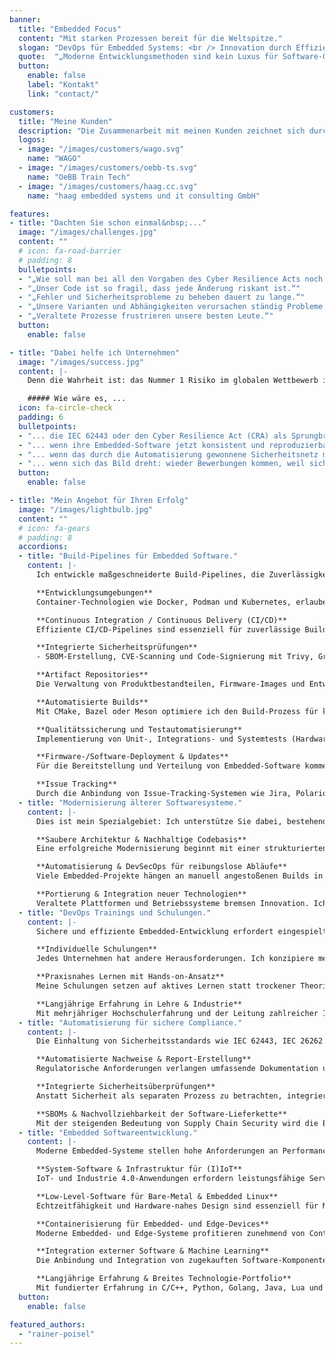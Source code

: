 ```yaml
---
banner:
  title: "Embedded Focus"
  content: "Mit starken Prozessen bereit für die Weltspitze."
  slogan: "DevOps für Embedded Systems: <br /> Innovation durch Effizienz"
  quote:  "„Moderne Entwicklungsmethoden sind kein Luxus für Software-Giganten sondern sicher und skalierbar für jedes Team umsetzbar.“"
  button:
    enable: false
    label: "Kontakt"
    link: "contact/"

customers:
  title: "Meine Kunden"
  description: "Die Zusammenarbeit mit meinen Kunden zeichnet sich durch Partnerschaftlichkeit und Verlässlichkeit aus.  Mein umfassendes DevSecOps-Know-how führt zu praxisbewährten Lösungen, die einen langfristigen Mehrwert schaffen."
  logos:
  - image: "/images/customers/wago.svg"
    name: "WAGO"
  - image: "/images/customers/oebb-ts.svg"
    name: "OeBB Train Tech"
  - image: "/images/customers/haag.cc.svg"
    name: "haag embedded systems und it consulting GmbH"

features:
- title: "Dachten Sie schon einmal&nbsp;..."
  image: "/images/challenges.jpg"
  content: ""
  # icon: fa-road-barrier
  # padding: 8
  bulletpoints:
  - "„Wie soll man bei all den Vorgaben des Cyber Resilience Acts noch innovativ sein?“"
  - "„Unser Code ist so fragil, dass jede Änderung riskant ist.“"
  - "„Fehler und Sicherheitsprobleme zu beheben dauert zu lange.“"
  - "„Unsere Varianten und Abhängigkeiten verursachen ständig Probleme.“"
  - "„Veraltete Prozesse frustrieren unsere besten Leute.“"
  button:
    enable: false

- title: "Dabei helfe ich Unternehmen"
  image: "/images/success.jpg"
  content: |-
    Denn die Wahrheit ist: das Nummer 1 Risiko im globalen Wettbewerb ist fehlende Innovationskraft. Wir können uns Produktivitätsbremsen wie unsichere Prozesse oder fehlende Automatisierung nicht weiter leisten.

    ##### Wie wäre es, ...
  icon: fa-circle-check
  padding: 6
  bulletpoints:
  - "... die IEC 62443 oder den Cyber Resilience Act (CRA) als Sprungbrett zu sehen: Automatisierte Nachweise, schnellere Prozesse – und endlich wieder Raum für echte Innovation."
  - "... wenn ihre Embedded-Software jetzt konsistent und reproduzierbar durch automatisierte Build-Pipelines erstellt wird."
  - "... wenn das durch die Automatisierung gewonnene Sicherheitsnetz mutig macht: Innovation sich nicht mehr riskant, sondern befreiend anfühlt."
  - "... wenn sich das Bild dreht: wieder Bewerbungen kommen, weil sich herumgesprochen hat, wieviel Freude die Arbeit bereitet."
  button:
    enable: false

- title: "Mein Angebot für Ihren Erfolg"
  image: "/images/lightbulb.jpg"
  content: ""
  # icon: fa-gears
  # padding: 8
  accordions:
  - title: "Build-Pipelines für Embedded Software."
    content: |-
      Ich entwickle maßgeschneiderte Build-Pipelines, die Zuverlässigkeit, Geschwindigkeit und Skalierbarkeit in den Mittelpunkt stellen.

      **Entwicklungsumgebungen**  
      Container-Technologien wie Docker, Podman und Kubernetes, erlauben die Umsetzung reproduzierbarer Entwicklungsumgebungen. Mit GitOps-Ansätzen werden Build- und Test-Umgebungen versioniert und automatisch ausgerollt.

      **Continuous Integration / Continuous Delivery (CI/CD)**  
      Effiziente CI/CD-Pipelines sind essenziell für zuverlässige Builds und schnelle Iterationen. Mit GitLab CI/CD, GitHub Actions und Jenkins lassen sich Prozesse automatisieren, inkrementelle Builds optimieren und sichere Deployments realisieren.

      **Integrierte Sicherheitsprüfungen**  
      - SBOM-Erstellung, CVE-Scanning und Code-Signierung mit Trivy, Grype oder Sigstore sowie Sicherstellung von Reproduzierbarkeit und Integrität der ausgelieferten Software.

      **Artifact Repositories**  
      Die Verwaltung von Produktbestandteilen, Firmware-Images und Entwicklungswerkzeugen erfolgt über leistungsfähige Repository-Manager wie Artifactory, Nexus oder [Pulp](https://pulpproject.org/). Dadurch wird eine sichere Versionierung und Reproduzierbarkeit aller ausgelieferten Softwarekomponenten sichergestellt.

      **Automatisierte Builds**  
      Mit CMake, Bazel oder Meson optimiere ich den Build-Prozess für komplexe Embedded-Projekte, reduziere Kompilierzeiten und stelle sicher, dass Abhängigkeiten effizient verwaltet werden. Durch automatisierte CI/CD-Workflows mit GitLab CI/CD, GitHub Actions oder Jenkins werden Builds kontinuierlich und reproduzierbar ausgeführt, sodass Fehler frühzeitig erkannt werden.

      **Qualitätssicherung und Testautomatisierung**  
      Implementierung von Unit-, Integrations- und Systemtests (Hardware-in-the-Loop-Tests mit pytest und labgrid) für Embedded Softwaresysteme und statische Code-Analyse passend zur zum Einsatz kommenden Technologie.

      **Firmware-/Software-Deployment & Updates**  
      Für die Bereitstellung und Verteilung von Embedded-Software kommen bewährte Methoden wie OTA-Updates (Over-the-Air) oder Repository-Manager zum Einsatz.

      **Issue Tracking**  
      Durch die Anbindung von Issue-Tracking-Systemen wie Jira, Polarion oder Redmine werden Fehler und Anforderungen direkt im Entwicklungsprozess sichtbar. Eine enge Verzahnung mit CI/CD schafft nachvollziehbare Workflows und ermöglicht eine effiziente Steuerung von Entwicklungsaufgaben.
  - title: "Modernisierung älterer Softwaresysteme."
    content: |-
      Dies ist mein Spezialgebiet: Ich unterstütze Sie dabei, bestehende Systeme zu modernisieren, ohne den laufenden Betrieb zu gefährden – mit einem durchdachten Ansatz, der Sicherheit, Wartbarkeit und Performance in den Mittelpunkt stellt.

      **Saubere Architektur & Nachhaltige Codebasis**  
      Eine erfolgreiche Modernisierung beginnt mit einer strukturierten Code- und Architekturverbesserung. Ich analysiere bestehende Systeme, löse technische Schulden, entferne überholte Abhängigkeiten und verbessere die Modularität. Durch gezieltes Refactoring und Code-Optimierung wird die Wartbarkeit erhöht, während moderne Programmiersprachen wie Rust, Modern C++ oder Python für mehr Sicherheit und Performance sorgen. Zudem ermögliche ich die Migration zu modernen Build-Systemen wie CMake, Bazel oder Meson, um die Entwicklungsprozesse effizienter zu gestalten.

      **Automatisierung & DevSecOps für reibungslose Abläufe**  
      Viele Embedded-Projekte hängen an manuell angestoßenen Builds in der IDE. Ich migriere diese Abläufe in eine CI/CD-Umgebung, sodass Builds automatisiert und reproduzierbar laufen. CI/CD-Workflows mit GitLab CI/CD oder Jenkins reduzieren Wartezeiten und vermeiden Fehler. Automatisierte Tests mit Google Test, Catch2, doctest oder Hardware-in-the-Loop (HiL) Ansätze sorgen für eine zuverlässige Qualitätssicherung. Ergänzend garantieren Security-Checks mit Werkzeugen wie z. B. SonarQube, Clang-Tidy und SBOM-Analysen, dass Sicherheitsanforderungen erfüllt werden.

      **Portierung & Integration neuer Technologien**  
      Veraltete Plattformen und Betriebssysteme bremsen Innovation. Ich unterstütze die Portierung auf moderne Embedded-Plattformen, sorge mit Docker und Podman für reproduzierbare Entwicklungsumgebungen und optimiere Embedded-Systeme für Embedded Linux und RTOS. So bleibt Software langfristig wartbar und bereit für zukünftige Entwicklungen.
  - title: "DevOps Trainings und Schulungen."
    content: |-
      Sichere und effiziente Embedded-Entwicklung erfordert eingespielte Prozesse und fundiertes Know-how. Ob zu DevOps oder DevSecOps als Ganzes oder gezielt zu Themen wie Git-Workflows, CI/CD-Praktiken oder Security-Tests: Meine praxisnahen Trainings kombinieren fundierte Theorie mit Hands-on-Erfahrung, sodass Ihr Team das Gelernte sofort im Arbeitsalltag anwenden kann.

      **Individuelle Schulungen**  
      Jedes Unternehmen hat andere Herausforderungen. Ich konzipiere meine Schulungen passgenau für Ihr Team – von Einsteigerkursen bis hin zu tiefgehenden Workshops für erfahrene Entwickler:innen. Ob Best Practices für CI/CD, effiziente Git-Workflows, oder die Integration von Security-Checks in bestehende Prozesse – die Inhalte werden genau auf Ihre Bedürfnisse zugeschnitten.

      **Praxisnahes Lernen mit Hands-on-Ansatz**  
      Meine Schulungen setzen auf aktives Lernen statt trockener Theorie. In interaktiven Workshops arbeiten wir mit realen Entwicklungsumgebungen und erarbeiten Lösungen direkt am Code. Ob lokale Setups oder Schulungen mit Docker-Containern für eine einheitliche Umgebung – Ihr Team kann alles sofort ausprobieren und Fragen direkt klären.

      **Langjährige Erfahrung in Lehre & Industrie**  
      Mit mehrjähriger Hochschulerfahrung und der Leitung zahlreicher Industrie-Workshops vermittle ich komplexe Themen verständlich und praxisnah. Ich unterstütze Ihr Team nicht nur beim Verstehen, sondern auch beim Umsetzen, damit der Transfer in den Arbeitsalltag gelingt.
  - title: "Automatisierung für sichere Compliance."
    content: |-
      Die Einhaltung von Sicherheitsstandards wie IEC 62443, IEC 26262 und IEC 61508 sowie der Anforderungen des Cyber Resilience Act (CRA) stellt viele Unternehmen vor große Herausforderungen. Ich unterstütze Sie dabei, diese Prozesse zu automatisieren, um Audit-Sicherheit zu gewährleisten, Compliance effizient umzusetzen und gleichzeitig die Entwicklungsgeschwindigkeit zu erhalten.

      **Automatisierte Nachweise & Report-Erstellung**  
      Regulatorische Anforderungen verlangen umfassende Dokumentation und Nachweise für Sicherheit und Compliance. Ich entwickle Lösungen, die relevante Reports automatisiert generieren – von Sicherheitsanalysen und Testprotokollen bis hin zur automatischen Erstellung von Compliance-Berichten für Audits. Das reduziert manuelle Aufwände und stellt sicher, dass keine relevanten Informationen fehlen.

      **Integrierte Sicherheitsüberprüfungen**  
      Anstatt Sicherheit als separaten Prozess zu betrachten, integriere ich Security-Checks direkt in CI/CD-Pipelines. Statische und dynamische Code-Analysen mit Tools wie SonarQube, Clang-Tidy oder Coverity helfen, potenzielle Sicherheitslücken frühzeitig zu identifizieren. Tests für Secure Boot, Zugriffskontrollen und kryptografische Verfahren werden als automatisierte Prüfmechanismen in den Entwicklungsworkflow eingebettet.

      **SBOMs & Nachvollziehbarkeit der Software-Lieferkette**  
      Mit der steigenden Bedeutung von Supply Chain Security wird die Erstellung von Software Bill of Materials (SBOMs) immer wichtiger. Ich integriere Tools wie Syft, SPDX oder CycloneDX, um lückenlose Transparenz über Abhängigkeiten, Lizenzen und potenzielle Sicherheitsrisiken zu gewährleisten. Durch die automatisierte Erfassung von verwendeten Bibliotheken und Abhängigkeiten wird sichergestellt, dass alle Anforderungen des Cyber Resilience Act (CRA) eingehalten werden.
  - title: "Embedded Softwareentwicklung."
    content: |-
      Moderne Embedded-Systeme stellen hohe Anforderungen an Performance, Sicherheit und Skalierbarkeit. Ich entwickle maßgeschneiderte Softwarelösungen für Embedded-, IoT- und industrielle Systeme und unterstütze Ihr Unternehmen mit skalierbaren, robusten und normenkonformen Lösungen.

      **System-Software & Infrastruktur für (I)IoT**  
      IoT- und Industrie 4.0-Anwendungen erfordern leistungsfähige Server-Dienste, Laufzeitsysteme für SPS-Applikationen und Backends für verteilte Systeme. Ich entwickle skalierbare Client-Server-Architekturen, Cloud-Anbindungen und Edge-Computing-Lösungen, die sich effizient betreiben lassen. Meine iSAQB© CPSA-F Zertifizierung bildet den formalen Nachweis meines tiefen Verständnisses über den Themenkomplex "Softwarearchitektur".

      **Low-Level-Software für Bare-Metal & Embedded Linux**  
      Echtzeitfähigkeit und Hardware-nahes Design sind essenziell für Mikrocontroller- und Embedded-Linux-Anwendungen. Ich entwickle Firmware, Treiber und Echtzeitsysteme, die sicher und performant laufen – von Bootloader-Optimierung bis zu gerätespezifischen Treibern.

      **Containerisierung für Embedded- und Edge-Devices**  
      Moderne Embedded- und Edge-Systeme profitieren zunehmend von Container-Technologien wie Docker, Podman und Kubernetes, um Anwendungen flexibel, skalierbar und effizient zu verwalten. Ich unterstütze Unternehmen dabei, Containerisierung in Embedded-Umgebungen zu nutzen – von der Architekturberatung und Konzeption bis hin zur Umsetzung und Optimierung. Dabei berücksichtige ich Ressourcenschonung, Echtzeit-Anforderungen und Sicherheitsaspekte, um Container erfolgreich in Embedded- und Industrieumgebungen zu integrieren.

      **Integration externer Software & Machine Learning**  
      Die Anbindung und Integration von zugekauften Software-Komponenten, Protokoll-Stacks und KI-Ansätzen erfordert tiefes Verständnis von Embedded-Architekturen. Ich bringe Machine Learning auf Embedded-Hardware und optimiere Modelle für Edge-KI und ressourcenbeschränkte Systeme.

      **Langjährige Erfahrung & Breites Technologie-Portfolio**  
      Mit fundierter Erfahrung in C/C++, Python, Golang, Java, Lua und Rust entwickle ich effiziente, portable und zukunftssichere Softwarelösungen. Meine Fähigkeit, mich schnell in neue Ökosysteme einzuarbeiten, ermöglicht flexible, passgenaue Implementierungen für unterschiedlichste Anwendungsfälle.
  button:
    enable: false

featured_authors:
  - "rainer-poisel"
---
```

